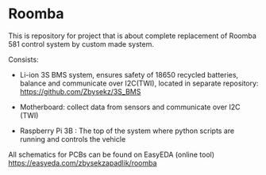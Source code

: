 # Roomba

This is repository for project that is about complete replacement of Roomba 581 control system by custom made system.

Consists:

- Li-ion 3S BMS system, ensures safety of 18650 recycled batteries, balance and communicate over I2C(TWI), located in separate repository: https://github.com/Zbysekz/3S_BMS

- Motherboard: collect data from sensors and communicate over I2C (TWI)

- Raspberry Pi 3B : The top of the system where python scripts are running and controls the vehicle


All schematics for PCBs can be found on EasyEDA (online tool)
https://easyeda.com/zbysekzapadlik/roomba
